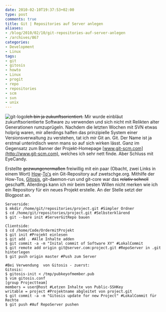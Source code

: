 ```yaml
---
date: 2010-02-10T19:37:53+02:00
type: post
comments: true
title: Git | Repositories auf Server anlegen
aliases:
- /blog/2010/02/10/git-repositories-auf-server-anlegen
- /archives/867
categories:
- Development
- Linux
tags:
- git
- gitosis
- howto
- Linux
- progit
- repo
- repositories
- scm
- svn
- unix
---
```


![git-logo](/uploads/2010/02/git-logo.png)<del>I</del><del>c</del><del>h
bin ja zukunftsorientiert.</del> Mir wurde einbläut zukunftsorientierte
Software zu verwenden und sich nicht mit Relikten alter Generationen
rumzuprügeln. Nachdem die letzten Wochen mit SVN etwas holprig waren, mir
allerdings halfen das prinzipielle System einer Versionsverwaltung zu
verstehen, tat ich mir Git an. Git. Der Name ist ja erstmal unterirdisch
wenn mans so auf sich wirken lässt. Ganz im Gegensatz zum Banner der
Projekt-Homepage [www.git-scm.com](http://www.git-scm.com), welches ich
sehr nett finde. Aber Schluss mit EyeCandy.

Erstellte <del>gezwungenermaßen</del> freiwillig mit ein paar (Obacht, zwei
Links in einem Wort)
[How](http://progit.org)-[To's](http://scie.nti.st/2007/11/14/hosting-git-repositories-the-easy-and-secure-way)
ein Git-Repository auf zwetschge.org. Mithilfe der How-Tos,
[Gitosis](http://wiki.dreamhost.com/Gitosis), git-daemon-run und git-core
war das <del>relativ schnell</del> geschafft. Allerdings kann ich mir beim
besten Willen nicht merken wie ich ein  Repository für ein neues Projekt
erstelle. An der Stelle setzt der Blogpost an.

```
Serverside:
$ mkdir /home/git/repositories/project.git #Simpler Ordner
$ cd /home/git/repositories/project.git #Selbsterklärend
$ git --bare init #ServerGitRepo bauen

Clientside:
$ cd /home/Code/OrdermitProjekt
$ git init #Projekt einlesen
$ git add . #Alle Inhalte adden
$ git commit -a -m "Inital commit of Software XY" #LokalCommit
$ git remote add origin git@server.com:project.git #RepoServer in .git hinterlegen
$ git push origin master #Push zum Server
```

```
#Bei Verwendung  von Gitosis - zuerst:
Gitosis:
$ gitosis-init < /tmp/pubkeyofmember.pub
$ vim gitosis.conf
[group Projectteam]
members = user@host #Letzen Inhalte von Public-SSHKey
writable = project #Projektname abgleitet von project.git
$ git commit -a -m "Gitosis update for new Project" #LokalCommit für Rechte
$ git push #Auf RepoServer pushen
```


